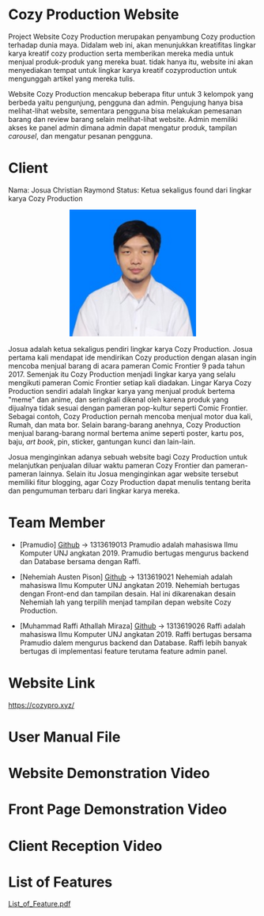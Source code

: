 # Cozy Production Website
Project Website Cozy Production merupakan penyambung Cozy production terhadap dunia maya. Didalam web ini, akan menunjukkan kreatifitas lingkar karya kreatif cozy production serta memberikan mereka media untuk menjual produk-produk yang mereka buat. tidak hanya itu, website ini akan menyediakan tempat untuk lingkar karya kreatif cozyproduction untuk mengunggah artikel yang mereka tulis. 

Website Cozy Production mencakup beberapa fitur untuk 3 kelompok yang berbeda yaitu pengunjung, pengguna dan admin. Pengujung hanya bisa melihat-lihat website, sementara pengguna bisa melakukan pemesanan barang dan review barang selain melihat-lihat website. Admin memiliki akses ke panel admin dimana admin dapat mengatur produk, tampilan _carousel_, dan mengatur pesanan pengguna.

# Client
Nama: Josua Christian Raymond
Status: Ketua sekaligus found dari lingkar karya Cozy Production

<p align="center">
	<img src ="./PNGs/Josua.jpg" width="256" />
</p>

Josua adalah ketua sekaligus pendiri lingkar karya Cozy Production. Josua pertama kali mendapat ide mendirikan Cozy production dengan alasan ingin mencoba menjual barang di acara pameran Comic Frontier 9 pada tahun 2017. Semenjak itu Cozy Production menjadi lingkar karya yang selalu mengikuti pameran Comic Frontier setiap kali diadakan. Lingar Karya Cozy Production sendiri adalah lingkar karya yang menjual produk bertema "meme" dan anime, dan seringkali dikenal oleh karena produk yang dijualnya tidak sesuai dengan pameran pop-kultur seperti Comic Frontier. Sebagai contoh, Cozy Production pernah mencoba menjual motor dua kali, Rumah, dan mata bor. Selain barang-barang anehnya, Cozy Production menjual barang-barang normal bertema anime seperti poster, kartu pos, baju, _art book_, pin, sticker, gantungan kunci dan lain-lain.

Josua menginginkan adanya sebuah website bagi Cozy Production untuk melanjutkan penjualan diluar waktu pameran Cozy Frontier dan pameran-pameran lainnya. Selain itu Josua menginginkan agar website tersebut memiliki fitur blogging, agar Cozy Production dapat menulis tentang berita dan pengumuman terbaru dari lingkar karya mereka.

# Team Member
- [Pramudio] <a href="https://github.com/Pramudio-Ilkom">Github</a>                   -> 1313619013
Pramudio adalah mahasiswa Ilmu Komputer UNJ angkatan 2019. Pramudio bertugas mengurus backend dan Database bersama dengan Raffi.

- [Nehemiah Austen Pison] <a href="https://github.com/EzraelVio">Github</a>           -> 1313619021
Nehemiah adalah mahasiswa Ilmu Komputer UNJ angkatan 2019. Nehemiah bertugas dengan Front-end dan tampilan desain. Hal ini dikarenakan desain Nehemiah lah yang terpilih menjad tampilan depan website Cozy Production.

- [Muhammad Raffi Athallah Miraza] <a href="https://github.com/rafimir20">Github</a>  -> 1313619026
Raffi adalah mahasiswa Ilmu Komputer UNJ angkatan 2019. Raffi bertugas bersama Pramudio dalem mengurus backend dan Database. Raffi lebih banyak bertugas di implementasi feature terutama feature admin panel.

# Website Link
https://cozypro.xyz/

# User Manual File

# Website Demonstration Video

# Front Page Demonstration Video

# Client Reception Video

# List of Features
<a href="/doc/spec/List_of_Feature.pdf">List_of_Feature.pdf</a>
